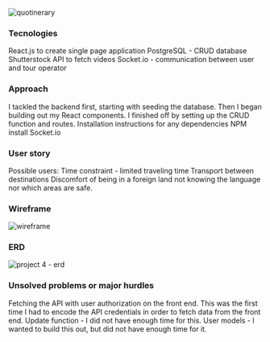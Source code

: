 
![quotinerary](https://git.generalassemb.ly/storage/user/58/files/8fc376c8-c2a9-11e6-8007-ebb96ffda6b0)


### Tecnologies
React.js to create single page application
PostgreSQL - CRUD database
Shutterstock API to fetch videos
Socket.io - communication between user and tour operator

### Approach 
I tackled the backend first, starting with seeding the database. Then I began building out my React components. I finished off by setting up the CRUD function and routes.
Installation instructions for any dependencies
NPM install
Socket.io

### User story
Possible users: 
Time constraint - limited traveling time
Transport between destinations
Discomfort of being in a foreign land not knowing the language nor which areas are safe.


### Wireframe
![wireframe](https://git.generalassemb.ly/storage/user/58/files/2966b972-bbff-11e6-897a-0daa9367640b)

### ERD
![project 4 - erd](https://git.generalassemb.ly/storage/user/58/files/dc5c4eb2-bbfe-11e6-9c4f-66663d1e1d13)

### Unsolved problems or major hurdles 
Fetching the API with user authorization on the front end. This was the first time I had to encode the API credentials in order to fetch data from the front end.
Update function - I did not have enough time for this.
User models - I wanted to build this out, but did not have enough time for it.
